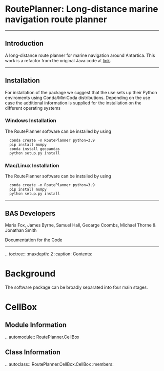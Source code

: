 # RoutePlanner: Long-distance marine navigation route planner
---
## Introduction
A long-distance route planner for marine navigation around Antartica. This work is a refactor from the original Java code at [link](https://github.com/foxm1/RoutePlanner). 

---
## Installation
For installation of the package we suggest that the use sets up their Python enviroments using Conda/MiniCoda distributions. Depending on the use case the additional information is supplied for the installation on the different operating systems

### Windows Installation
The RoutePlanner software can be installed by using
```
  conda create -n RoutePlanner python=3.9
  pip install numpy
  conda install geopandas
  python setup.py install
```

### Mac/Linux Installation
The RoutePlanner software can be installed by using
```
  conda create -n RoutePlanner python=3.9
  pip install numpy
  python setup.py install
```


---
## BAS Developers
Maria Fox, James Byrne, Samuel Hall, Geoarge Coombs, Michael Thorne & Jonathan Smith


Documentation for the Code
**************************
.. toctree::
   :maxdepth: 2
   :caption: Contents:

Background
====================
The software package can be broadly separated into four main stages.


CellBox
=====================
Module Information
-----------------
.. automodule:: RoutePlanner.CellBox


Class Information
------------------
.. autoclass:: RoutePlanner.CellBox.CellBox
   :members: